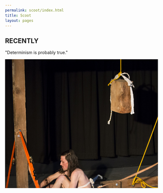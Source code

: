 ```yaml
---
permalink: scoot/index.html
title: Scoot
layout: pages
---
```

## RECENTLY

"Determinism is probably true."

<img src="abraddock.jpg">
